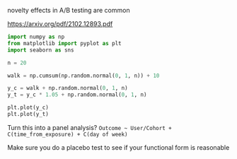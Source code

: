 novelty effects in A/B testing are common

https://arxiv.org/pdf/2102.12893.pdf

```python
import numpy as np
from matplotlib import pyplot as plt
import seaborn as sns

n = 20

walk = np.cumsum(np.random.normal(0, 1, n)) + 10

y_c = walk + np.random.normal(0, 1, n)
y_t = y_c * 1.05 + np.random.normal(0, 1, n)

plt.plot(y_c)
plt.plot(y_t)
```

Turn this into a panel analysis? `Outcome ~ User/Cohort + C(time_from_exposure) + C(day of week)`

Make sure you do a placebo test to see if your functional form is reasonable
